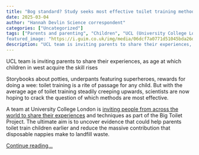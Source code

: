 ```yaml
---
title: "Bog standard? Study seeks most effective toilet training methods"
date: 2025-03-04
author: "Hannah Devlin Science correspondent"
categories: ["Uncategorized"]
tags: ["Parents and parenting", "Children", "UCL (University College London)", "Society", "Education", "Children"s health", "Landfill", "Waste", "UK news", "World news", "Environment"]
featured_image: "https://i.guim.co.uk/img/media/06dcf7a0771d51045bda26d3a54844a675fb6573/0_375_6000_3600/master/6000.jpg?width=140&quality=85&auto=format&fit=max&s=6088c59af0771e04444e66bd04a265c4"
description: "UCL team is inviting parents to share their experiences, as age at which children in west acquire the skill risesStorybooks about potties, underpants featuring ..."
---
```


UCL team is inviting parents to share their experiences, as age at which children in west acquire the skill rises

Storybooks about potties, underpants featuring superheroes, rewards for doing a wee: toilet training is a rite of passage for any child. But with the average age of toilet training steadily creeping upwards, scientists are now hoping to crack the question of which methods are most effective.

A team at University College London is [inviting people from across the world to share their experiences](https://bigtoiletproject.org/) and techniques as part of the Big Toilet Project. The ultimate aim is to uncover evidence that could help parents toilet train children earlier and reduce the massive contribution that disposable nappies make to landfill waste.

[Continue reading...](https://www.theguardian.com/lifeandstyle/2025/mar/04/most-effective-toilet-training-methods-study)
